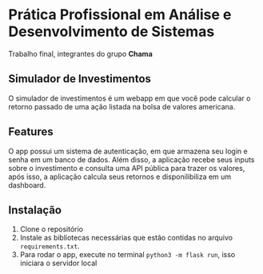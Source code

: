 # Prática Profissional em Análise e Desenvolvimento de Sistemas
Trabalho final, integrantes do grupo **Chama**

## Simulador de Investimentos

O simulador de investimentos é um webapp em que você pode calcular o retorno passado de uma ação listada na bolsa de valores americana.

## Features
O app possui um sistema de autenticação, em que armazena seu login e senha em um banco de dados. Além disso, a aplicação recebe seus inputs sobre o investimento e consulta uma API pública para trazer os valores, após isso, a aplicação calcula seus retornos e disponilibiliza em um dashboard.

## Instalação

1. Clone o repositório
2. Instale as bibliotecas necessárias que estão contidas no arquivo `requirements.txt`.
3. Para rodar o app, execute no terminal `python3 -m flask run`, isso iniciara o servidor local

